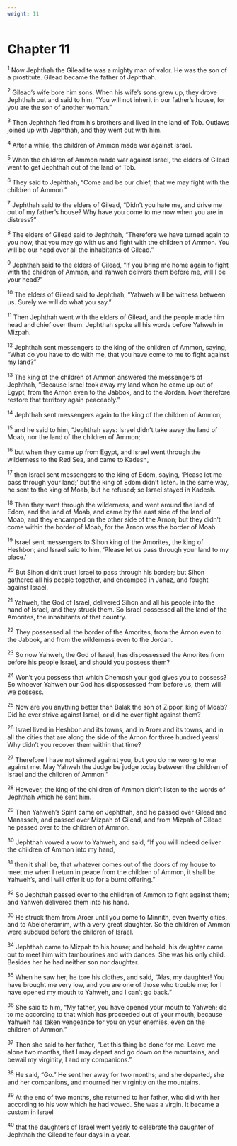 ```yaml
---
weight: 11
---
```


# Chapter 11

<sup>1</sup> Now Jephthah the Gileadite was a mighty man of valor. He was the son of a prostitute. Gilead became the father of Jephthah. 

<sup>2</sup> Gilead’s wife bore him sons. When his wife’s sons grew up, they drove Jephthah out and said to him, “You will not inherit in our father’s house, for you are the son of another woman.” 

<sup>3</sup> Then Jephthah fled from his brothers and lived in the land of Tob. Outlaws joined up with Jephthah, and they went out with him. 

<sup>4</sup> After a while, the children of Ammon made war against Israel. 

<sup>5</sup> When the children of Ammon made war against Israel, the elders of Gilead went to get Jephthah out of the land of Tob. 

<sup>6</sup> They said to Jephthah, “Come and be our chief, that we may fight with the children of Ammon.” 

<sup>7</sup> Jephthah said to the elders of Gilead, “Didn’t you hate me, and drive me out of my father’s house? Why have you come to me now when you are in distress?” 

<sup>8</sup> The elders of Gilead said to Jephthah, “Therefore we have turned again to you now, that you may go with us and fight with the children of Ammon. You will be our head over all the inhabitants of Gilead.” 

<sup>9</sup> Jephthah said to the elders of Gilead, “If you bring me home again to fight with the children of Ammon, and Yahweh delivers them before me, will I be your head?” 

<sup>10</sup> The elders of Gilead said to Jephthah, “Yahweh will be witness between us. Surely we will do what you say.” 

<sup>11</sup> Then Jephthah went with the elders of Gilead, and the people made him head and chief over them. Jephthah spoke all his words before Yahweh in Mizpah. 

<sup>12</sup> Jephthah sent messengers to the king of the children of Ammon, saying, “What do you have to do with me, that you have come to me to fight against my land?” 

<sup>13</sup> The king of the children of Ammon answered the messengers of Jephthah, “Because Israel took away my land when he came up out of Egypt, from the Arnon even to the Jabbok, and to the Jordan. Now therefore restore that territory again peaceably.” 

<sup>14</sup> Jephthah sent messengers again to the king of the children of Ammon; 

<sup>15</sup> and he said to him, “Jephthah says: Israel didn’t take away the land of Moab, nor the land of the children of Ammon; 

<sup>16</sup> but when they came up from Egypt, and Israel went through the wilderness to the Red Sea, and came to Kadesh, 

<sup>17</sup> then Israel sent messengers to the king of Edom, saying, ‘Please let me pass through your land;’ but the king of Edom didn’t listen. In the same way, he sent to the king of Moab, but he refused; so Israel stayed in Kadesh. 

<sup>18</sup> Then they went through the wilderness, and went around the land of Edom, and the land of Moab, and came by the east side of the land of Moab, and they encamped on the other side of the Arnon; but they didn’t come within the border of Moab, for the Arnon was the border of Moab. 

<sup>19</sup> Israel sent messengers to Sihon king of the Amorites, the king of Heshbon; and Israel said to him, ‘Please let us pass through your land to my place.’ 

<sup>20</sup> But Sihon didn’t trust Israel to pass through his border; but Sihon gathered all his people together, and encamped in Jahaz, and fought against Israel. 

<sup>21</sup> Yahweh, the God of Israel, delivered Sihon and all his people into the hand of Israel, and they struck them. So Israel possessed all the land of the Amorites, the inhabitants of that country. 

<sup>22</sup> They possessed all the border of the Amorites, from the Arnon even to the Jabbok, and from the wilderness even to the Jordan. 

<sup>23</sup> So now Yahweh, the God of Israel, has dispossessed the Amorites from before his people Israel, and should you possess them? 

<sup>24</sup> Won’t you possess that which Chemosh your god gives you to possess? So whoever Yahweh our God has dispossessed from before us, them will we possess. 

<sup>25</sup> Now are you anything better than Balak the son of Zippor, king of Moab? Did he ever strive against Israel, or did he ever fight against them? 

<sup>26</sup> Israel lived in Heshbon and its towns, and in Aroer and its towns, and in all the cities that are along the side of the Arnon for three hundred years! Why didn’t you recover them within that time? 

<sup>27</sup> Therefore I have not sinned against you, but you do me wrong to war against me. May Yahweh the Judge be judge today between the children of Israel and the children of Ammon.” 

<sup>28</sup> However, the king of the children of Ammon didn’t listen to the words of Jephthah which he sent him. 

<sup>29</sup> Then Yahweh’s Spirit came on Jephthah, and he passed over Gilead and Manasseh, and passed over Mizpah of Gilead, and from Mizpah of Gilead he passed over to the children of Ammon. 

<sup>30</sup> Jephthah vowed a vow to Yahweh, and said, “If you will indeed deliver the children of Ammon into my hand, 

<sup>31</sup> then it shall be, that whatever comes out of the doors of my house to meet me when I return in peace from the children of Ammon, it shall be Yahweh’s, and I will offer it up for a burnt offering.” 

<sup>32</sup> So Jephthah passed over to the children of Ammon to fight against them; and Yahweh delivered them into his hand. 

<sup>33</sup> He struck them from Aroer until you come to Minnith, even twenty cities, and to Abelcheramim, with a very great slaughter. So the children of Ammon were subdued before the children of Israel. 

<sup>34</sup> Jephthah came to Mizpah to his house; and behold, his daughter came out to meet him with tambourines and with dances. She was his only child. Besides her he had neither son nor daughter. 

<sup>35</sup> When he saw her, he tore his clothes, and said, “Alas, my daughter! You have brought me very low, and you are one of those who trouble me; for I have opened my mouth to Yahweh, and I can’t go back.” 

<sup>36</sup> She said to him, “My father, you have opened your mouth to Yahweh; do to me according to that which has proceeded out of your mouth, because Yahweh has taken vengeance for you on your enemies, even on the children of Ammon.” 

<sup>37</sup> Then she said to her father, “Let this thing be done for me. Leave me alone two months, that I may depart and go down on the mountains, and bewail my virginity, I and my companions.” 

<sup>38</sup> He said, “Go.” He sent her away for two months; and she departed, she and her companions, and mourned her virginity on the mountains. 

<sup>39</sup> At the end of two months, she returned to her father, who did with her according to his vow which he had vowed. She was a virgin. It became a custom in Israel 

<sup>40</sup> that the daughters of Israel went yearly to celebrate the daughter of Jephthah the Gileadite four days in a year. 


